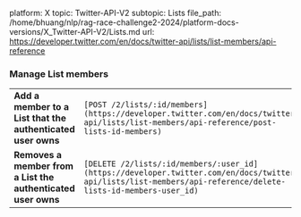 platform: X
topic: Twitter-API-V2
subtopic: Lists
file_path: /home/bhuang/nlp/rag-race-challenge2-2024/platform-docs-versions/X_Twitter-API-V2/Lists.md
url: https://developer.twitter.com/en/docs/twitter-api/lists/list-members/api-reference

### Manage List members  

|     |     |
| --- | --- |
| **Add a member to a List that the authenticated user owns** | `[POST /2/lists/:id/members](https://developer.twitter.com/en/docs/twitter-api/lists/list-members/api-reference/post-lists-id-members)` |
| **Removes a member from a List the authenticated user owns** | `[DELETE /2/lists/:id/members/:user_id](https://developer.twitter.com/en/docs/twitter-api/lists/list-members/api-reference/delete-lists-id-members-user_id)` |